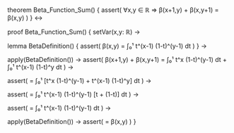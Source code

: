 theorem Beta_Function_Sum() {
  assert(
    ∀x,y ∈ ℝ ⇒ 
    β(x+1,y) + β(x,y+1) = β(x,y)
  )
} ↔

proof Beta_Function_Sum() {
  setVar(x,y: ℝ) →
  
  lemma BetaDefinition() {
    assert(
      β(x,y) = ∫₀¹ t^(x-1) (1-t)^(y-1) dt
    )
  } →

  apply(BetaDefinition()) →
  assert(
    β(x+1,y) + β(x,y+1) = 
    ∫₀¹ t^x (1-t)^(y-1) dt + ∫₀¹ t^(x-1) (1-t)^y dt
  ) →

  assert(
    = ∫₀¹ [t^x (1-t)^(y-1) + t^(x-1) (1-t)^y] dt
  ) →

  assert(
    = ∫₀¹ t^(x-1) (1-t)^(y-1) [t + (1-t)] dt
  ) →

  assert(
    = ∫₀¹ t^(x-1) (1-t)^(y-1) dt
  ) →

  apply(BetaDefinition()) →
  assert(
    = β(x,y)
  )
}